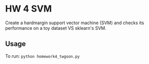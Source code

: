# HW 4 SVM

Create a hardmargin support vector machine (SVM) and checks its performance on a toy dataset VS sklearn's SVM.

## Usage

To run: `python homework4_twgoon.py`
